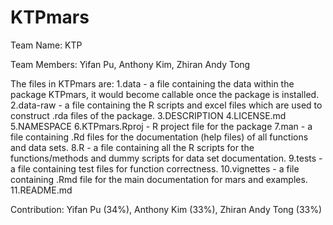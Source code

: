 # KTPmars
Team Name: KTP
 
Team Members: Yifan Pu, Anthony Kim, Zhiran Andy Tong
 
The files in KTPmars are: 
 1.data - a file containing the data within the package KTPmars, it would become callable once the package is installed.
 2.data-raw - a file containing the R scripts and excel files which are used to construct .rda files of the package.
 3.DESCRIPTION 
 4.LICENSE.md
 5.NAMESPACE
 6.KTPmars.Rproj - R project file for the package
 7.man - a file containing .Rd files for the documentation (help files) of all functions and data sets.
 8.R -  a file containing all the R scripts for the functions/methods and dummy scripts for data set documentation.
 9.tests - a file containing test files for function correctness. 
 10.vignettes - a file containing .Rmd file for the main documentation for mars and examples.
 11.README.md
 
Contribution: Yifan Pu (34%), Anthony Kim (33%), Zhiran Andy Tong (33%)
